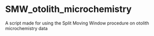 # SMW_otolith_microchemistry
A script made for using the Split Moving Window procedure on otolith microchemistry data
